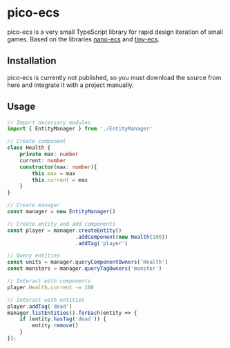 # pico-ecs

pico-ecs is a very small TypeScript library for rapid design iteration of small games. Based on the libraries [nano-ecs](https://github.com/noffle/nano-ecs) and [tiny-ecs](https://github.com/bvalosek/tiny-ecs).

## Installation
pico-ecs is currently not published, so you must download the source from here and integrate it with a project manually.

## Usage
```ts
// Import necessary modules
import { EntityManager } from './EntityManager'

// Create component
class Health {
    private max: number
    current: number
    constructor(max: number){
        this.max = max
        this.current = max
    }
}

// Create manager
const manager = new EntityManager()

// Create entity and add components
const player = manager.createEntity()
                      .addComponent(new Health(100))
                      .addTag('player')

// Query entities
const units = manager.queryComponentOwners('Health')
const monsters = manager.queryTagOwners('monster')

// Interact with components
player.Health.current -= 100

// Interact with entities
player.addTag('dead')
manager.listEntities().forEach(entity => {
    if (entity.hasTag('dead')) {
        entity.remove()
    }
});
```
